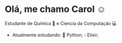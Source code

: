 <h1 align="left">Olá, me chamo Carol ☺️</h1>

Estudante de Química 🧪 e Ciencia da Computação 💻

- Atualmente estudando:
    :snake: Python;
    :droplet: Elixir;
    
